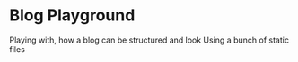 # Blog Playground

Playing with, how a blog can be structured and look
Using a bunch of static files